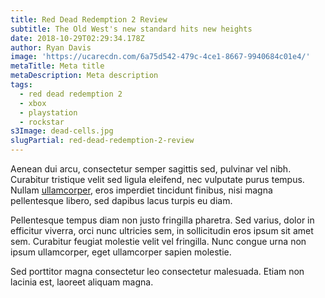 ```yaml
---
title: Red Dead Redemption 2 Review
subtitle: The Old West's new standard hits new heights
date: 2018-10-29T02:29:34.178Z
author: Ryan Davis
image: 'https://ucarecdn.com/6a75d542-479c-4ce1-8667-9940684c01e4/'
metaTitle: Meta title
metaDescription: Meta description
tags:
  - red dead redemption 2
  - xbox
  - playstation
  - rockstar
s3Image: dead-cells.jpg
slugPartial: red-dead-redemption-2-review
---
```

Aenean dui arcu, consectetur semper sagittis sed, pulvinar vel nibh. Curabitur tristique velit sed ligula eleifend, nec vulputate purus tempus. Nullam [ullamcorper](https://google.com), eros imperdiet tincidunt finibus, nisi magna pellentesque libero, sed dapibus lacus turpis eu diam. 

Pellentesque tempus diam non justo fringilla pharetra. Sed varius, dolor in efficitur viverra, orci nunc ultricies sem, in sollicitudin eros ipsum sit amet sem. Curabitur feugiat molestie velit vel fringilla. Nunc congue urna non ipsum ullamcorper, eget ullamcorper sapien molestie. 

Sed porttitor magna consectetur leo consectetur malesuada. Etiam non lacinia est, laoreet aliquam magna.
